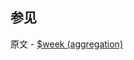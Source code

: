 ## 参见

原文 - [$week (aggregation)]( https://docs.mongodb.com/manual/reference/operator/aggregation/week/ )


